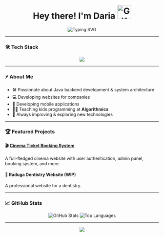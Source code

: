 <h1 align="center">
  Hey there! I'm Daria 
  <img src="https://media2.giphy.com/media/v1.Y2lkPTc5MGI3NjExNGVpd2Y2ZDZ4MThwZ3E4eTE1d2Q0enh3a2l0czdjNG96bWNnMWhzaCZlcD12MV9pbnRlcm5hbF9naWZfYnlfaWQmY3Q9cw/EjEYbM9oZ1fEXrY4Jn/giphy.gif" alt="Gif" width="45"/>
</h1>

<p align="center">
  <img src="https://readme-typing-svg.herokuapp.com?font=Fira+Code&weight=500&size=24&pause=1000&color=FF5733&center=true&vCenter=true&multiline=true&width=800&height=50&lines=Java+Backend+Developer+|+Web+Developer+|+Educator;" alt="Typing SVG" />
</p>

---

### 🛠️ Tech Stack

<p align="center">
  <img src="https://skillicons.dev/icons?i=java,spring,postgres,mysql,androidstudio,kotlin,html,css,js,git,docker" />
</p>

---

### ⚡ About Me

- 🛠️ Passionate about Java backend development & system architecture
- 💻 Developing websites for companies 
- 📱 Developing mobile applications
- 👩‍🏫 Teaching kids programming at **Algorithmics**
- 🚀 Always improving & exploring new technologies

---

### 🏆 Featured Projects

#### 🎬 [Cinema Ticket Booking System](https://github.com/dariaert/BookingSystem.git)
A full-fledged cinema website with user authentication, admin panel, booking system, and more.

#### 🏥 Raduga Dentistry Website (WIP)
A professional website for a dentistry.

---

### 📈 GitHub Stats

<p align="center">
  <img src="https://github-readme-stats.vercel.app/api?username=dariaert&show_icons=true&theme=radical&hide_border=true" alt="GitHub Stats" />
  <img src="https://github-readme-stats.vercel.app/api/top-langs/?username=dariaert&layout=compact&theme=radical&hide_border=true" alt="Top Languages" />
<!--   <img src="https://github.com/dariaert/dariaert/blob/output/github-contribution-grid-snake.svg" /> -->

</p>

---

<p align="center">
  <a href="https://t.me/dariaert"><img src="https://img.shields.io/badge/Telegram-%2300AFF0.svg?style=for-the-badge&logo=telegram&logoColor=white"/></a>
</p>

